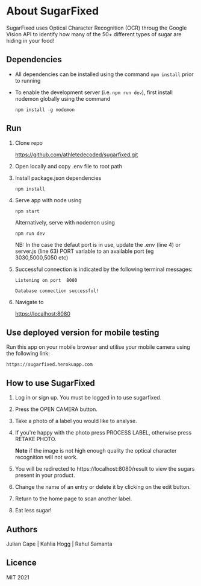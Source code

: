 # About SugarFixed

SugarFixed uses Optical Character Recognition (OCR) throug the Google Vision API to identify how many of the 50+ different types of sugar are hiding in your food!

## Dependencies
* All dependencies can be installed using the command `npm install` prior to running
* To enable the development server (i.e. `npm run dev`), first install nodemon globally using the command

    `npm install -g nodemon`

## Run
1. Clone repo 
    
    https://github.com/athletedecoded/sugarfixed.git

2. Open locally and copy .env file to root path

3. Install package.json dependencies

    `npm install`    

4. Serve app with node using

    `npm start`

    Alternatively, serve with nodemon using 
    
    `npm run dev`

    NB: In the case the defaut port is in use, update the .env (line 4) or server.js (line 63) PORT variable to an available port (eg 3030,5000,5050 etc)

5. Successful connection is indicated by the following terminal messages:

    `Listening on port  8080`

    `Database connection successful!`

6. Navigate to 

    [https://localhost:8080](https://localhost:8080)

## Use deployed version for mobile testing

Run this app on your mobile browser and utilise your mobile camera using the following link:

    https://sugarfixed.herokuapp.com

## How to use SugarFixed

1. Log in or sign up. You must be logged in to use sugarfixed. 

2. Press the OPEN CAMERA button.

3. Take a photo of a label you would like to analyse.

4. If you're happy with the photo press PROCESS LABEL, otherwise press RETAKE PHOTO. 

    **Note** if the image is not high enough quality the optical character recognition will not work.

5. You will be redirected to https://localhost:8080/result to view the sugars present in your product.

6. Change the name of an entry or delete it by clicking on the edit button.

7. Return to the home page to scan another label.

8. Eat less sugar!

## Authors
Julian Cape | Kahlia Hogg | Rahul Samanta

## Licence
MIT 2021

